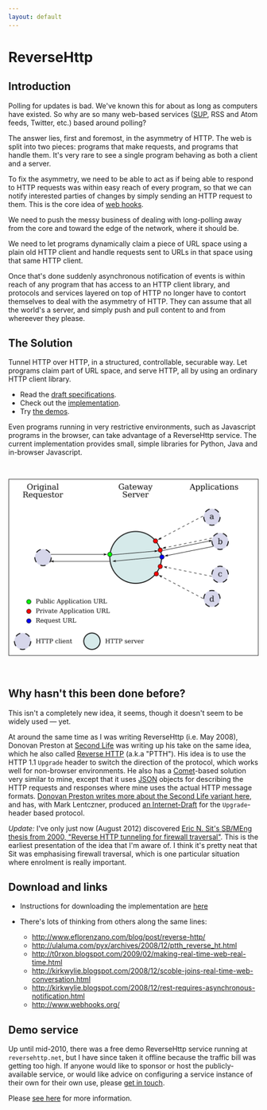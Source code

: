 ```yaml
---
layout: default
---
```

# ReverseHttp

## Introduction

Polling for updates is bad. We've known this for about as long as
computers have existed. So why are so many web-based services
([SUP][], RSS and Atom feeds, Twitter, etc.) based around polling?

The answer lies, first and foremost, in the asymmetry of HTTP. The web
is split into two pieces: programs that make requests, and programs
that handle them. It's very rare to see a single program behaving as
both a client and a server.

To fix the asymmetry, we need to be able to act as if being able to
respond to HTTP requests was within easy reach of every program, so
that we can notify interested parties of changes by simply sending an
HTTP request to them. This is the core idea of [web hooks][].

We need to push the messy business of dealing with long-polling away
from the core and toward the edge of the network, where it should be.

We need to let programs dynamically claim a piece of URL space using a
plain old HTTP client and handle requests sent to URLs in that space
using that same HTTP client.

Once that's done suddenly asynchronous notification of events is
within reach of any program that has access to an HTTP client library,
and protocols and services layered on top of HTTP no longer have to
contort themselves to deal with the asymmetry of HTTP. They can assume
that all the world's a server, and simply push and pull content to and
from whereever they please.

## The Solution

Tunnel HTTP over HTTP, in a structured, controllable, securable
way. Let programs claim part of URL space, and serve HTTP, all by
using an ordinary HTTP client library.

 - Read the [draft specifications](specs.html).
 - Check out the [implementation][].
 - Try [the demos][demos].

Even programs running in very restrictive environments, such as
Javascript programs in the browser, can take advantage of a
ReverseHttp service. The current implementation provides small, simple
libraries for Python, Java and in-browser Javascript.

&nbsp;

<div class="imagecenter"><img src="overview.svg"></div>

&nbsp;

## Why hasn't this been done before?

This isn't a completely new idea, it seems, though it doesn't seem to
be widely used &mdash; yet.

At around the same time as I was writing ReverseHttp (i.e. May 2008),
Donovan Preston at [Second Life](http://secondlife.com/) was writing
up his take on the same idea, which he also called [Reverse
HTTP](http://wiki.secondlife.com/wiki/Reverse_HTTP) (a.k.a
"PTTH"). His idea is to use the HTTP 1.1 `Upgrade` header to switch
the direction of the protocol, which works well for non-browser
environments. He also has a [Comet][]-based solution very similar to
mine, except that it uses [JSON](http://www.ietf.org/rfc/rfc4627.txt)
objects for describing the HTTP requests and responses where mine uses
the actual HTTP message formats. [Donovan Preston writes more about
the Second Life variant
here](http://ulaluma.com/pyx/archives/2008/12/ptth_reverse_ht.html),
and has, with Mark Lentczner, produced [an
Internet-Draft](http://www.ietf.org/internet-drafts/draft-lentczner-rhttp-00.txt)
for the `Upgrade`-header based protocol.

*Update:* I've only just now (August 2012) discovered [Eric N. Sit's
SB/MEng thesis from 2000, "Reverse HTTP tunneling for firewall
traversal"](http://dspace.mit.edu/handle/1721.1/9086). This is the
earliest presentation of the idea that I'm aware of. I think it's
pretty neat that Sit was emphasising firewall traversal, which is one
particular situation where enrolment is really important.

## Download and links

 - Instructions for downloading the implementation are [here][implementation]

 - There's lots of thinking from others along the same lines:
    - <http://www.eflorenzano.com/blog/post/reverse-http/>
    - <http://ulaluma.com/pyx/archives/2008/12/ptth_reverse_ht.html>
    - <http://t0rxon.blogspot.com/2009/02/making-real-time-web-real-time.html>
    - <http://kirkwylie.blogspot.com/2008/12/scoble-joins-real-time-web-conversation.html>
    - <http://kirkwylie.blogspot.com/2008/12/rest-requires-asynchronous-notification.html>
    - <http://www.webhooks.org/>

  [XSS]: http://en.wikipedia.org/wiki/Cross-site_scripting
  [implementation]: download.html
  [SUP]: http://blog.friendfeed.com/2008/08/simple-update-protocol-fetch-updates.html
  [Comet]: http://en.wikipedia.org/wiki/Comet_(programming)
  [demos]: offline.html
  [web hooks]: http://web.archive.org/web/20101031131824/http://blog.webhooks.org/about/

## Demo service

Up until mid-2010, there was a free demo ReverseHttp service running
at `reversehttp.net`, but I have since taken it offline because the
traffic bill was getting too high. If anyone would like to sponsor or
host the publicly-available service, or would like advice on
configuring a service instance of their own for their own use, please
[get in
touch](mailto:tonygarnockjones+reversehttp@gmail.com?Subject=ReverseHTTP+Service).

Please [see here](offline.html) for more information.
